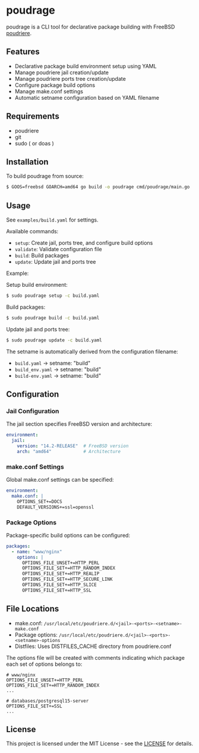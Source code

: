 # poudrage

poudrage is a CLI tool for declarative package building with FreeBSD [poudriere](https://man.freebsd.org/cgi/man.cgi?poudriere).

## Features

- Declarative package build environment setup using YAML
- Manage poudriere jail creation/update
- Manage poudriere ports tree creation/update
- Configure package build options
- Manage make.conf settings
- Automatic setname configuration based on YAML filename

## Requirements

- poudriere
- git
- sudo ( or doas )

## Installation

To build poudrage from source:

```sh
$ GOOS=freebsd GOARCH=amd64 go build -o poudrage cmd/poudrage/main.go
```

## Usage

See `examples/build.yaml` for settings.

Available commands:

- `setup`: Create jail, ports tree, and configure build options
- `validate`: Validate configuration file
- `build`: Build packages
- `update`: Update jail and ports tree

Example:

Setup build environment:

```sh
$ sudo poudrage setup -c build.yaml
```

Build packages:

```sh
$ sudo poudrage build -c build.yaml
```

Update jail and ports tree:

```sh
$ sudo poudrage update -c build.yaml
```

The setname is automatically derived from the configuration filename:

- `build.yaml` -> setname: "build"
- `build_env.yaml` -> setname: "build"
- `build-env.yaml` -> setname: "build"

## Configuration

### Jail Configuration

The jail section specifies FreeBSD version and architecture:

```yaml
environment:
  jail:
    version: "14.2-RELEASE"  # FreeBSD version
    arch: "amd64"            # Architecture
```

### make.conf Settings

Global make.conf settings can be specified:

```yaml
environment:
  make.conf: |
    OPTIONS_SET+=DOCS
    DEFAULT_VERSIONS+=ssl=openssl
```

### Package Options

Package-specific build options can be configured:

```yaml
packages:
  - name: "www/nginx"
    options: |
      OPTIONS_FILE_UNSET+=HTTP_PERL
      OPTIONS_FILE_SET+=HTTP_RANDOM_INDEX
      OPTIONS_FILE_SET+=HTTP_REALIP
      OPTIONS_FILE_SET+=HTTP_SECURE_LINK
      OPTIONS_FILE_SET+=HTTP_SLICE
      OPTIONS_FILE_SET+=HTTP_SSL
```

## File Locations

- make.conf: `/usr/local/etc/poudriere.d/<jail>-<ports>-<setname>-make.conf`
- Package options: `/usr/local/etc/poudriere.d/<jail>-<ports>-<setname>-options`
- Distfiles: Uses DISTFILES_CACHE directory from poudriere.conf

The options file will be created with comments indicating which package each set of options belongs to:

```
# www/nginx
OPTIONS_FILE_UNSET+=HTTP_PERL
OPTIONS_FILE_SET+=HTTP_RANDOM_INDEX
...

# databases/postgresql15-server
OPTIONS_FILE_SET+=SSL
...
```

## License

This project is licensed under the MIT License - see the [LICENSE](https://opensource.org/license/mit) for details.
